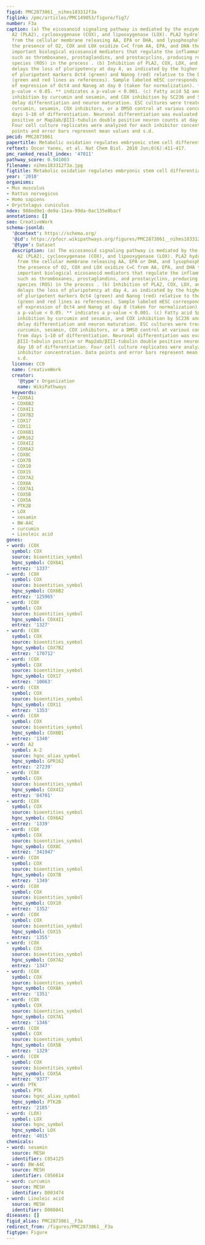 ```yaml
---
figid: PMC2873061__nihms183312f3a
figlink: /pmc/articles/PMC149053/figure/fig7/
number: F3a
caption: (a) The eicosanoid signaling pathway is mediated by the enzymes phospholipase
  A2 (PLA2), cyclooxygenase (COX), and lipooxygenase (LOX). PLA2 hydrolyzes phospholipids
  from the cellular membrane releasing AA, EPA or DHA, and lysophospholipids . In
  the presence of O2, COX and LOX oxidize C=C from AA, EPA, and DHA thereby producing
  important biological eicosanoid mediators that regulate the inflammatory response,
  such as thromboxanes, prostaglandins, and prostacyclins, producing reactive oxygen
  species (ROS) in the process . (b) Inhibition of PLA2, COX, LOX, and desaturase
  delays the loss of pluripotency at day 4, as indicated by the higher expression
  of pluripotent markers Oct4 (green) and Nanog (red) relative to the DMSO control
  (green and red lines as references). Sample labeled mESC corresponds to the levels
  of expression of Oct4 and Nanog at day 0 (taken for normalization). *indicates a
  p-value < 0.05. ** indicates a p-value < 0.001. (c) Fatty acid 5Δ and 6Δ desaturase
  inhibition by curcumin and sesamin, and COX inhibition by SC236 and SC560, significantly
  delay differentiation and neuron maturation. ESC cultures were treated with either
  curcumin, sesamin, COX inhibitors, or a DMSO control at various concentrations from
  days 1–10 of differentiation. Neuronal differentiation was evaluated with βIII-tubulin
  positive or Map2ab/βIII-tubulin double positive neuron counts at day 10 of differentiation.
  Four cell culture replicates were analyzed for each inhibitor concentration. Data
  points and error bars represent mean values and s.d.
pmcid: PMC2873061
papertitle: Metabolic oxidation regulates embryonic stem cell differentiation.
reftext: Oscar Yanes, et al. Nat Chem Biol. 2010 Jun;6(6):411-417.
pmc_ranked_result_index: '47011'
pathway_score: 0.941003
filename: nihms183312f3a.jpg
figtitle: Metabolic oxidation regulates embryonic stem cell differentiation
year: '2010'
organisms:
- Mus musculus
- Rattus norvegicus
- Homo sapiens
- Oryctolagus cuniculus
ndex: 988ed9e1-de9a-11ea-99da-0ac135e8bacf
annotations: []
seo: CreativeWork
schema-jsonld:
  '@context': https://schema.org/
  '@id': https://pfocr.wikipathways.org/figures/PMC2873061__nihms183312f3a.html
  '@type': Dataset
  description: (a) The eicosanoid signaling pathway is mediated by the enzymes phospholipase
    A2 (PLA2), cyclooxygenase (COX), and lipooxygenase (LOX). PLA2 hydrolyzes phospholipids
    from the cellular membrane releasing AA, EPA or DHA, and lysophospholipids . In
    the presence of O2, COX and LOX oxidize C=C from AA, EPA, and DHA thereby producing
    important biological eicosanoid mediators that regulate the inflammatory response,
    such as thromboxanes, prostaglandins, and prostacyclins, producing reactive oxygen
    species (ROS) in the process . (b) Inhibition of PLA2, COX, LOX, and desaturase
    delays the loss of pluripotency at day 4, as indicated by the higher expression
    of pluripotent markers Oct4 (green) and Nanog (red) relative to the DMSO control
    (green and red lines as references). Sample labeled mESC corresponds to the levels
    of expression of Oct4 and Nanog at day 0 (taken for normalization). *indicates
    a p-value < 0.05. ** indicates a p-value < 0.001. (c) Fatty acid 5Δ and 6Δ desaturase
    inhibition by curcumin and sesamin, and COX inhibition by SC236 and SC560, significantly
    delay differentiation and neuron maturation. ESC cultures were treated with either
    curcumin, sesamin, COX inhibitors, or a DMSO control at various concentrations
    from days 1–10 of differentiation. Neuronal differentiation was evaluated with
    βIII-tubulin positive or Map2ab/βIII-tubulin double positive neuron counts at
    day 10 of differentiation. Four cell culture replicates were analyzed for each
    inhibitor concentration. Data points and error bars represent mean values and
    s.d.
  license: CC0
  name: CreativeWork
  creator:
    '@type': Organization
    name: WikiPathways
  keywords:
  - COX6A1
  - COX6B2
  - COX4I1
  - COX7B2
  - COX17
  - COX11
  - COX6B1
  - GPR162
  - COX4I2
  - COX6A2
  - COX8C
  - COX7B
  - COX10
  - COX15
  - COX7A2
  - COX8A
  - COX7A1
  - COX5B
  - COX5A
  - PTK2B
  - LOX
  - sesamin
  - BW-A4C
  - curcumin
  - Linoleic acid
genes:
- word: (COX
  symbol: COX
  source: bioentities_symbol
  hgnc_symbol: COX6A1
  entrez: '1337'
- word: (COX
  symbol: COX
  source: bioentities_symbol
  hgnc_symbol: COX6B2
  entrez: '125965'
- word: (COX
  symbol: COX
  source: bioentities_symbol
  hgnc_symbol: COX4I1
  entrez: '1327'
- word: (COX
  symbol: COX
  source: bioentities_symbol
  hgnc_symbol: COX7B2
  entrez: '170712'
- word: (COX
  symbol: COX
  source: bioentities_symbol
  hgnc_symbol: COX17
  entrez: '10063'
- word: (COX
  symbol: COX
  source: bioentities_symbol
  hgnc_symbol: COX11
  entrez: '1353'
- word: (COX
  symbol: COX
  source: bioentities_symbol
  hgnc_symbol: COX6B1
  entrez: '1340'
- word: A2
  symbol: A-2
  source: hgnc_alias_symbol
  hgnc_symbol: GPR162
  entrez: '27239'
- word: (COX
  symbol: COX
  source: bioentities_symbol
  hgnc_symbol: COX4I2
  entrez: '84701'
- word: (COX
  symbol: COX
  source: bioentities_symbol
  hgnc_symbol: COX6A2
  entrez: '1339'
- word: (COX
  symbol: COX
  source: bioentities_symbol
  hgnc_symbol: COX8C
  entrez: '341947'
- word: (COX
  symbol: COX
  source: bioentities_symbol
  hgnc_symbol: COX7B
  entrez: '1349'
- word: (COX
  symbol: COX
  source: bioentities_symbol
  hgnc_symbol: COX10
  entrez: '1352'
- word: (COX
  symbol: COX
  source: bioentities_symbol
  hgnc_symbol: COX15
  entrez: '1355'
- word: (COX
  symbol: COX
  source: bioentities_symbol
  hgnc_symbol: COX7A2
  entrez: '1347'
- word: (COX
  symbol: COX
  source: bioentities_symbol
  hgnc_symbol: COX8A
  entrez: '1351'
- word: (COX
  symbol: COX
  source: bioentities_symbol
  hgnc_symbol: COX7A1
  entrez: '1346'
- word: (COX
  symbol: COX
  source: bioentities_symbol
  hgnc_symbol: COX5B
  entrez: '1329'
- word: (COX
  symbol: COX
  source: bioentities_symbol
  hgnc_symbol: COX5A
  entrez: '9377'
- word: PTK
  symbol: PTK
  source: hgnc_alias_symbol
  hgnc_symbol: PTK2B
  entrez: '2185'
- word: (LOX)
  symbol: LOX
  source: hgnc_symbol
  hgnc_symbol: LOX
  entrez: '4015'
chemicals:
- word: sesamin
  source: MESH
  identifier: C054125
- word: BW-A4C
  source: MESH
  identifier: C056614
- word: curcumin
  source: MESH
  identifier: D003474
- word: Linoleic acid
  source: MESH
  identifier: D008041
diseases: []
figid_alias: PMC2873061__F3a
redirect_from: /figures/PMC2873061__F3a
figtype: Figure
---
```

